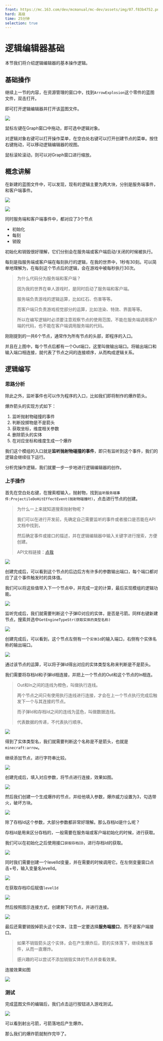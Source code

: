 ```yaml
---
front: https://mc.163.com/dev/mcmanual/mc-dev/assets/img/07.f83b4752.png
hard: 高级
time: 25分钟
selection: true
---
```

# 逻辑编辑器基础

本节我们将介绍逻辑编辑器的基本操作逻辑。



## 基础操作

继续上一节的内容，在资源管理的窗口中，找到`ArrowExplosion`这个零件的蓝图文件，双击打开。

即可打开逻辑编辑器并打开该蓝图文件。

![](./images/07.png)

鼠标左键在Graph窗口中拖动，即可选中逻辑对象。

对逻辑对象右键可以打开操作菜单，在空白处右键可以打开创建节点的菜单。按住右键拖动，可以移动逻辑编辑器的视图。

鼠标滚轮滚动，则可以对Graph窗口进行缩放。

## 概念讲解

在新建的蓝图文件中，可以发现，现有的逻辑主要为两大块，分别是服务端事件，和客户端事件。

![](./images/08.png)

![](./images/09.png)

同时服务端和客户端事件中，都对应了3个节点

- 初始化
- 每刻
- 销毁

初始化和销毁很好理解，它们分别会在服务端或客户端启动/关闭的时候被执行。

每刻是指服务端或客户端在每刻执行的逻辑，在我的世界中，1秒有30刻。可以简单地理解为，在每刻这个节点后的逻辑，会在游戏中被每秒执行30次。

> 为什么代码分为服务端和客户端？
>
> 因为我的世界在单人游戏时，是同时启动了服务端和客户端。
>
> 服务端负责游戏的逻辑运算，比如红石、伤害等等。
>
> 而客户端只负责游戏视觉部分的运算，比如渲染、特效、界面等等。
>
> 所以在编写逻辑时必须要注意观察节点的使用范围，不能在服务端调用客户端的代码，也不能在客户端调用服务端的代码。

刚刚提到的一共6个节点，通常作为所有节点的头部，即程序的入口。

并且在上图中，每个节点后都有一个Out端口，这里叫做输出端口。将输出端口和输入端口相连接，就代表了节点之间的连接顺序，从而构成逻辑关系。

## 逻辑编写

### 思路分析

除此之外，监听事件也可以作为程序的入口，比如我们即将制作的爆炸箭头。

爆炸箭头的实现方式如下：

1. 监听抛射物碰撞的事件
2. 判断投掷物是不是箭头
3. 获取坐标，维度相关参数
4. 删除箭头的实体
5. 在对应坐标和维度生成一个爆炸

我们这个模组的入口就是**监听抛射物碰撞的事件**，即只有监听到这个事件，我们的逻辑会继续往下运行。

分析完操作逻辑，我们就要一步一步地进行逻辑编辑器的创作。

### 上手操作

首先在空白处右键，在搜索框输入，抛射物，找到`监听服务端事件:ProjectileDoHitEffectEvent(抛射物碰撞时)`，点击进行节点的创建。

> 为什么一上来就知道搜索抛射物呢？
>
> 我们可以在进行开发前，先确定自己需要监听的事件或者接口是否能在API文档中找到，
>
> 然后确定事件或接口的描述，并在逻辑编辑器中输入关键字进行搜索，方便创建。
>
> API文档链接：[点我](https://mc.163.com/dev/apidocs.html)

![](./images/10.png)

创建完成后，可以看到这个节点的后边后方有许多的参数输出端口，每个端口都对应了这个事件触发时的具体值。

我们可以将这些值带入下一个节点中，并完成一定的计算，最后实现模组的逻辑功能。

![](./images/11.png)

监听完成后，我们就需要判断这个子弹ID对应的实体，是否是弓箭。同样右键新建节点，搜索并选中`GetEngineTypeStr(获取实体的类型名称)`

![](./images/12.png)

创建完成后，可以看到，这个节点左侧有一个`实体Id`的输入端口，右侧有个实体名称的输出端口。

![](./images/13.png)

通过该节点的运算，可以将子弹Id得出对应的实体类型名称来判断是不是箭头。

我们需要将存档Id和子弹Id相连接，并把上一个节点的Out和这个节点的In相连。

> Out和In之间的连线为橙色，叫做执行连线。
>
> 两个节点之间只有使用执行连线进行连接，才会在上一个节点执行完成后触发下一个与其连接的节点。
>
> 而子弹Id和存档Id之间的连线为蓝色，叫做数据连线。
>
> 代表数据的传递，不代表执行顺序。

![](./images/14.gif)

得到了实体类型名，我们就需要判断这个名称是不是箭头，也就是`minecraft:arrow`。

继续添加节点，进行字符串比较。

![](./images/15.png)

创建完成后，填入对应参数，将节点进行连接，效果如图。

![](./images/16.png)

然后我们创建一个生成爆炸的节点，并给他填入参数，爆炸威力设置为3，勾选带火，破坏方块。

![](./images/18.png)

除了存档Id这个参数，大部分参数都非常好理解。那么存档Id是什么呢？

存档Id是用来区分存档的，一般需要在服务端或客户端初始化的时候，进行获取。

我们可以在初始化之后使用接口`获取存档ID`，进行存档Id的获取。

![](./images/19.png)

同时我们需要创建一个levelId变量，并在需要的时候调用它。在左侧变量窗口点击+号，输入变量名levelId。

![](./images/23.png)

在获取存档ID后赋值`levelId`

![](./images/24.png)

然后按照图示连接方式，创建剩下的节点，并进行连接。

![](./images/20.png)

最后还需要销毁掉箭头这个实体，注意一定要选择**服务端接口**，而不是客户端接口。

> 如果不销毁箭头这个实体，会在产生爆炸后，箭的实体落下，继续触发事件，从而一直爆炸。
>
> 感兴趣的可以尝试不添加销毁实体的节点并查看效果。

连接效果如图

![](./images/21.png)

### 测试

完成蓝图文件的编辑后，我们点击运行按钮进入游戏测试。

![](./images/22.png)

可以看到射出弓箭，弓箭落地后产生爆炸。

那么我们的爆炸箭就制作完毕了。

